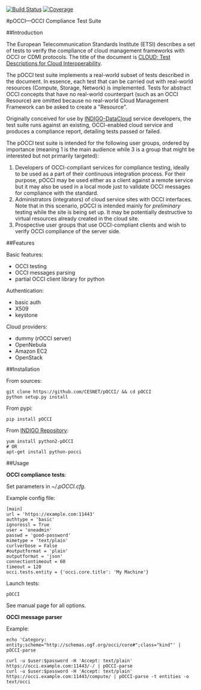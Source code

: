 [![Build Status](https://travis-ci.org/CESNET/pOCCI.svg?branch=master)](https://travis-ci.org/CESNET/pOOCI) [![Coverage](https://img.shields.io/coveralls/CESNET/pOCCI.svg)](https://coveralls.io/r/CESNET/pOCCI)

#pOCCI—OCCI Compliance Test Suite

##Introduction

The European Telecommunication Standards Institute (ETSI) describes a set of tests to verify the compliance of cloud management frameworks with OCCI or CDMI protocols. The title of the document is [CLOUD; Test Descriptions for Cloud Interoperability](http://www.etsi.org/deliver/etsi_ts/103100_103199/103142/01.01.01_60/ts_103142v010101p.pdf).

The pOCCI test suite implements a real-world subset of tests described in the document. In essence, each test that can be carried out with real-world resources (Compute, Storage, Network) is implemented. Tests for abstract OCCI concepts that have no real-world counterpart (such as an OCCI Resource) are omitted because no real-world Cloud Management Framework can be asked to create a "Resource".

Originally conceived for use by [INDIGO-DataCloud](https://www.indigo-datacloud.eu) service developers, the test suite runs against an existing, OCCI-enabled cloud service and produces a compliance report, detailing tests passed or failed.

The pOCCI test suite is intended for the following user groups, ordered by importance (meaning 1 is the main audience while 3 is a group that might be interested but not primarily targeted):

1. Developers of OCCI-compliant services for compliance testing, ideally to be used as a part of their continuous integration process. For their purpose, pOCCI may be used either as a client against a remote service but it may also be used in a local mode just to validate OCCI messages for compliance with the standard.
2. Administrators (integrators) of cloud service sites with OCCI interfaces. Note that in this scenario, pOCCI is intended mainly for *preliminary* testing while the site is being set up. It may be potentially destructive to virtual resources already created in the cloud site.
3. Prospective user groups that use OCCI-compliant clients and wish to verify OCCI compliance of the server side.

##Features

Basic features:

- OCCI testing
- OCCI messages parsing
- partial OCCI client library for python

Authentication:

- basic auth
- X509
- keystone

Cloud providers:

- dummy (rOCCI server)
- OpenNebula
- Amazon EC2
- OpenStack

##Installation

From sources:

    git clone https://github.com/CESNET/pOCCI/ && cd pOCCI
    python setup.py install

From pypi:

    pip install pOCCI

From [INDIGO Repository](http://repo.indigo-datacloud.eu/#two):

    yum install python2-pOCCI
    # OR
    apt-get install python-pocci

##Usage

**OCCI compliance tests**:

Set parameters in *~/.pOCCI.cfg*.

Example config file:

    [main]
    url = 'https://example.com:11443'
    authtype = 'basic'
    ignoressl = True
    user = 'oneadmin'
    passwd = 'good-password'
    mimetype = 'text/plain'
    curlverbose = False
    #outputformat = 'plain'
    outputformat = 'json'
    connectiontimeout = 60
    timeout = 120
    occi.tests.entity = {'occi.core.title': 'My Machine'}

Launch tests:

    pOCCI

See manual page for all options.

**OCCI message parser**

Example:

    echo 'Category: entity;scheme="http://schemas.ogf.org/occi/core#";class="kind"' | pOCCI-parse

    curl -u $user:$password -H 'Accept: text/plain' https://occi.example.com:11443/-/ | pOCCI-parse
    curl -u $user:$password -H 'Accept: text/plain' https://occi.example.com:11443/compute/ | pOCCI-parse -t entities -o text/occi
